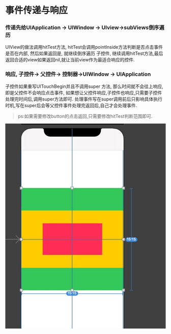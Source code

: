
# 事件传递与响应

### 传递先给UIApplication -> UIWindow -> UIview->subViews倒序遍历

UIView的做法调用hitTest方法, hitTest会调用pointInside方法判断是否点击事件是否在内部, 然后如果返回是, 就继续倒序遍历
子控件, 继续调用hitTest方法,最后返回合适的view如果返回nil,就让当前view作为最适合响应的控件.

### 响应, 子控件-> 父控件-> 控制器->UIWindow -> UIApplication

子控件如果重写UITouchBegin并且不调用super 方法, 那么时间就不会往上响应, 即是父控件不会响应点击事件, 如果想让父控件响应,子控件也响应,只需要子控件处理完时间后,调用super方法即可.
处理事件写在super调用前后只影响具体执行时机,写在super后会等父控件事件处理完返回后,自己才会处理事件.
> ps:如果需要修改button的点击返回,只需要修改hitTest判断范围即可.

![click.png](./click.png "click")
